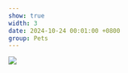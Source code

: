 ```yaml
---
show: true
width: 3
date: 2024-10-24 00:01:00 +0800
group: Pets
---
```

<div>
    <img data-src="{{ 'assets/img/photos/pets/cat20241024.jpg' | relative_url }}" class="lazy w-100 rounded" src="{{ '/assets/img/empty_300x200.png' | relative_url }}">
</div>
